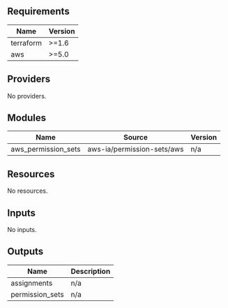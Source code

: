 <!-- BEGIN_TF_DOCS -->
## Requirements

| Name | Version |
|------|---------|
| terraform | >=1.6 |
| aws | >=5.0 |

## Providers

No providers.

## Modules

| Name | Source | Version |
|------|--------|---------|
| aws\_permission\_sets | aws-ia/permission-sets/aws | n/a |

## Resources

No resources.

## Inputs

No inputs.

## Outputs

| Name | Description |
|------|-------------|
| assignments | n/a |
| permission\_sets | n/a |
<!-- END_TF_DOCS -->